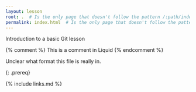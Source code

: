 ```yaml
---
layout: lesson
root: .  # Is the only page that doesn't follow the pattern /:path/index.html
permalink: index.html  # Is the only page that doesn't follow the pattern /:path/index.html
---
```

<!-- this is an html comment -->
Introduction to a basic Git lesson

{% comment %} This is a comment in Liquid {% endcomment %}

Unclear what format this file is really in.

<!--
> ## Prerequisites
>
> No known prerequisites
 -->

{: .prereq}

{% include links.md %}
